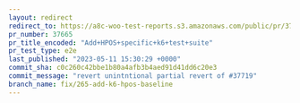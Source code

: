 ```yaml
---
layout: redirect
redirect_to: https://a8c-woo-test-reports.s3.amazonaws.com/public/pr/37665/e2e/index.html
pr_number: 37665
pr_title_encoded: "Add+HPOS+specific+k6+test+suite"
pr_test_type: e2e
last_published: "2023-05-11 15:30:29 +0000"
commit_sha: c0c260c42bbe1b80a4afb3b4aed91d41dd6c20e3
commit_message: "revert unintntional partial revert of #37719"
branch_name: fix/265-add-k6-hpos-baseline
---
```

